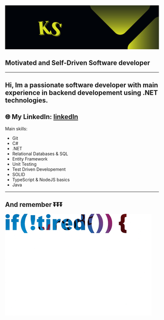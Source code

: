 ![banner]

## Motivated and Self-Driven Software developer
---
Hi, Im a passionate software developer with main experience in backend developement using .NET technologies.
---
:globe_with_meridians: My LinkedIn: [linkedIn][linkedIn]
---
Main skills:

* Git
* C#
* .NET
* Relational Databases & SQL
* Entity Framework
* Unit Testing
* Test Driven Developement
* SOLID
* TypeScript & NodeJS basics
* Java
---
And remember
:arrow_double_down::arrow_double_down::arrow_double_down:
---
![keepCoding]


[banner]: https://github.com/kSenfelds/kSenfelds/blob/main/bannerKS.png
[linkedIn]: https://www.linkedin.com/in/kristapssenfelds/
[keepCoding]: https://github.com/kSenfelds/kSenfelds/blob/main/coding.gif
